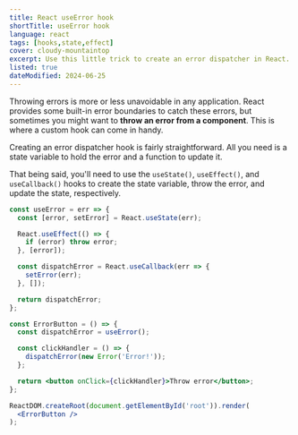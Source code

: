 ```yaml
---
title: React useError hook
shortTitle: useError hook
language: react
tags: [hooks,state,effect]
cover: cloudy-mountaintop
excerpt: Use this little trick to create an error dispatcher in React.
listed: true
dateModified: 2024-06-25
---
```


Throwing errors is more or less unavoidable in any application. React provides some built-in error boundaries to catch these errors, but sometimes you might want to **throw an error from a component**. This is where a custom hook can come in handy.

Creating an error dispatcher hook is fairly straightforward. All you need is a state variable to hold the error and a function to update it.

That being said, you'll need to use the `useState()`, `useEffect()`, and `useCallback()` hooks to create the state variable, throw the error, and update the state, respectively.

```jsx
const useError = err => {
  const [error, setError] = React.useState(err);

  React.useEffect(() => {
    if (error) throw error;
  }, [error]);

  const dispatchError = React.useCallback(err => {
    setError(err);
  }, []);

  return dispatchError;
};

const ErrorButton = () => {
  const dispatchError = useError();

  const clickHandler = () => {
    dispatchError(new Error('Error!'));
  };

  return <button onClick={clickHandler}>Throw error</button>;
};

ReactDOM.createRoot(document.getElementById('root')).render(
  <ErrorButton />
);
```

